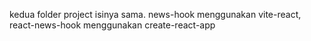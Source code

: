 kedua folder project isinya sama. 
news-hook menggunakan vite-react, react-news-hook menggunakan create-react-app

